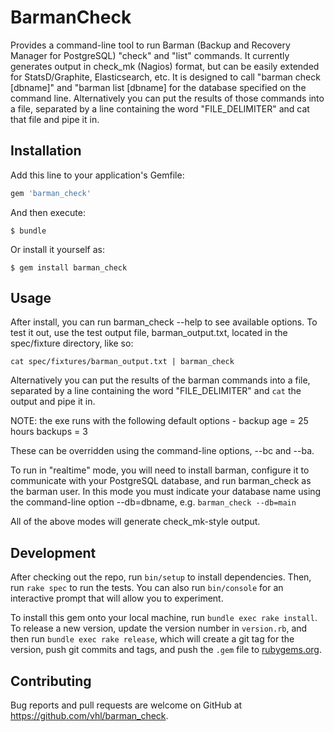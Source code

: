 # BarmanCheck

Provides a command-line tool to run Barman (Backup and Recovery Manager for PostgreSQL)
"check" and "list" commands. It currently generates output in check_mk (Nagios) format, but 
can be easily extended for StatsD/Graphite, Elasticsearch, etc.
It is designed to call "barman check [dbname]" and "barman list [dbname] for the database
specified on the command line. Alternatively you can put the results of those commands
into a file, separated by a line containing the word "FILE_DELIMITER" and 
cat that file and pipe it in. 

## Installation

Add this line to your application's Gemfile:

```ruby
gem 'barman_check'
```

And then execute:

    $ bundle

Or install it yourself as:

    $ gem install barman_check

## Usage

After install, you can run barman_check --help to see available options. To test it out, use the
test output file, barman_output.txt, located in the spec/fixture directory, like so:

`cat spec/fixtures/barman_output.txt | barman_check`

Alternatively you can put the results of the barman commands into a file, separated by a line 
containing the word "FILE_DELIMITER" and `cat` the output and pipe it in. 
 
NOTE: the exe runs with the following default options -
backup age = 25 hours
backups = 3

These can be overridden using the command-line options, --bc and --ba.

To run in "realtime" mode, you will need to install barman, configure it to communicate
with your PostgreSQL database, and run barman_check as the barman user.
In this mode you must indicate your database name using the command-line
option --db=dbname, e.g. `barman_check --db=main`

All of the above modes will generate check_mk-style output. 


## Development

After checking out the repo, run `bin/setup` to install dependencies. Then, run `rake spec` to run the tests. You can also run `bin/console` for an interactive prompt that will allow you to experiment.

To install this gem onto your local machine, run `bundle exec rake install`. To release a new version, update the version number in `version.rb`, and then run `bundle exec rake release`, which will create a git tag for the version, push git commits and tags, and push the `.gem` file to [rubygems.org](https://rubygems.org).

## Contributing

Bug reports and pull requests are welcome on GitHub at https://github.com/vhl/barman_check.

